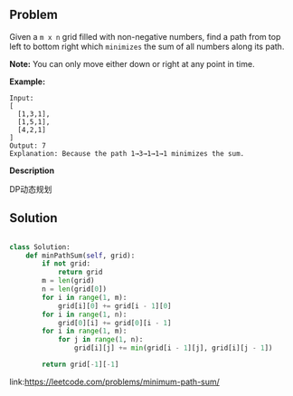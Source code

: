 ## Problem

Given a `m x n` grid filled with non-negative numbers, find a path from top left to bottom right which `minimizes` the sum of all numbers along its path.

**Note:** You can only move either down or right at any point in time.

**Example:**
```
Input:
[
  [1,3,1],
  [1,5,1],
  [4,2,1]
]
Output: 7
Explanation: Because the path 1→3→1→1→1 minimizes the sum.
```
**Description**

DP动态规划

## Solution
```python

class Solution:
    def minPathSum(self, grid):
        if not grid:
            return grid
        m = len(grid)
        n = len(grid[0])
        for i in range(1, m):
            grid[i][0] += grid[i - 1][0]
        for i in range(1, n):
            grid[0][i] += grid[0][i - 1]
        for i in range(1, m):
            for j in range(1, n):
                grid[i][j] += min(grid[i - 1][j], grid[i][j - 1])

        return grid[-1][-1]
```
link:https://leetcode.com/problems/minimum-path-sum/




